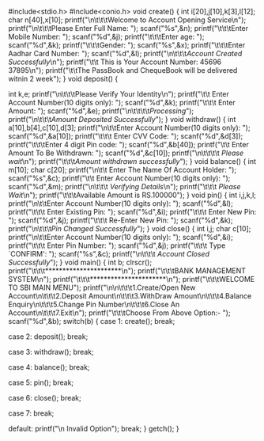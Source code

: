 #include<stdio.h>
#include<conio.h>
void create()
{
int i[20],j[10],k[3],l[12];
char n[40],x[10];
printf("\n\t\t\tWelcome to Account Opening Service\n");
printf("\n\t\t\tPlease Enter Full Name: ");
scanf("%s",&n);
printf("\t\t\tEnter Mobile Number: ");
scanf("%d",&j);
printf("\t\t\tEnter age: ");
scanf("%d",&k);
printf("\t\t\tGender: ");
scanf("%s",&x);
printf("\t\t\tEnter Aadhar Card Number: ");
scanf("%d",&l);
printf("\n\t\t\t*Account Created Successfully*\n");
printf("\t\t    This is Your Account Number: 45696 37895\n");
printf("\t\tThe PassBook and ChequeBook will be delivered witnin 2 week");
}
void deposit()
{

int k,e;
printf("\n\t\t\tPlease Verify Your Identity\n");
printf("\t\t  Enter Account Number(10 digits only): ");
scanf("%d",&k);
printf("\t\t\t    Enter Amount: ");
scanf("%d",&e);
printf("\n\t\t\t\t*Processing*");
printf("\n\t\t\t*Amount Deposited Successfully*");
}
void withdraw()
{
int a[10],b[4],c[10],d[3];
printf("\n\t\tEnter Account Number(10 digits only): ");
scanf("%d",&a[10]);
printf("\t\t\t    Enter CVV Code: ");
scanf("%d",&d[3]);
printf("\t\t\tEnter 4 digit Pin code: ");
scanf("%d",&b[40]);
printf("\t\t      Enter Amount To Be Withdrawn: ");
scanf("%d",&c[10]);
printf("\n\t\t\t\t *Please wait*\n");
printf("\t\t\t*Amount withdrawn successfully*");
}
void balance()
{
int m[10];
char c[20];
printf("\n\t\t    Enter The Name Of Account Holder: ");
scanf("%s",&c);
printf("\t\t    Enter Account Number(10 digits only): ");
scanf("%d",&m);
printf("\n\t\t\t      *Verifying Details*\n");
printf("\t\t\t         *Please Wait*\n");
printf("\t\t\tAvailable Amount is RS.100000");
}
void pin()
{
int i,j,k,l;
printf("\n\t\tEnter Account Number(10 digits only): ");
scanf("%d",&l);
printf("\t\t\t Enter Existing Pin: ");
scanf("%d",&i);
printf("\t\t\t Enter New Pin: ");
scanf("%d",&j);
printf("\t\t\t Re-Enter New Pin: ");
scanf("%d",&k);
printf("\n\t\t\t*Pin Changed Successfully*");
}
void close()
{
int i,j;
char c[10];
printf("\n\t\tEnter Account Number(10 digits only): ");
scanf("%d",&i);
printf("\t\t\t     Enter Pin Number: ");
scanf("%d",&j);
printf("\t\t\t     Type `CONFIRM': ");
scanf("%s",&c);
printf("\n\t\t\t  *Account Closed Successfully*");
}
void main()
{
int b;
clrscr();
printf("\t\t\t**********************\n");
printf("\t\t\tBANK MANAGEMENT SYSTEM\n");
printf("\t\t\t**********************\n");
printf("\t\t\tWELCOME TO SBI MAIN MENU");
printf("\n\n\t\t\t1.Create/Open New Account\n\t\t\t2.Deposit Amount\n\t\t\t3.WithDraw Amount\n\t\t\t4.Balance Enquiry\n\t\t\t5.Change Pin Number\n\t\t\t6.Close An Account\n\t\t\t7.Exit\n");
printf("\t\t\tChoose From Above Option:- ");
scanf("%d",&b);
switch(b)
{
case 1:
create();
break;

case 2:
deposit();
break;

case 3:
withdraw();
break;

case 4:
balance();
break;

case 5:
pin();
break;

case 6:
close();
break;

case 7:
break;

default:
printf("\n Invalid Option");
break;
}
getch();
}
